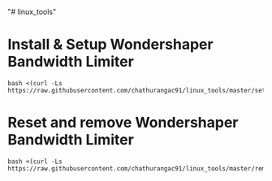 "# linux_tools" 

# Install & Setup Wondershaper Bandwidth Limiter

```
bash <(curl -Ls https://raw.githubusercontent.com/chathurangac91/linux_tools/master/setup_wondershaper.sh)
```

# Reset and remove Wondershaper Bandwidth Limiter

```
bash <(curl -Ls https://raw.githubusercontent.com/chathurangac91/linux_tools/master/remove_wondershaper.sh)
```
